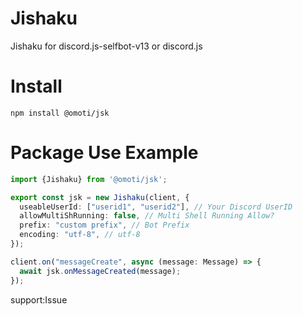 # Jishaku
Jishaku for discord.js-selfbot-v13 or discord.js

# Install

```
npm install @omoti/jsk
```

# Package Use Example

```typescript
import {Jishaku} from '@omoti/jsk';

export const jsk = new Jishaku(client, {
  useableUserId: ["userid1", "userid2"], // Your Discord UserID
  allowMultiShRunning: false, // Multi Shell Running Allow?
  prefix: "custom prefix", // Bot Prefix
  encoding: "utf-8", // utf-8 
});

client.on("messageCreate", async (message: Message) => {
  await jsk.onMessageCreated(message);
});
```

support:Issue
